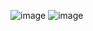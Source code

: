 ![image](https://user-images.githubusercontent.com/96529109/222904325-b5322b40-a18c-4f96-ad88-2b8dbe8db1d7.png)
![image](https://user-images.githubusercontent.com/96529109/222904344-24ac6e69-913d-4dbf-b368-472f237aa63b.png)
